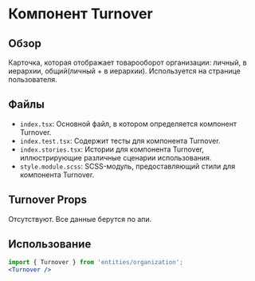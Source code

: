 # Компонент Turnover

## Обзор
Карточка, которая отображает товарооборот организации: личный, в иерархии, общий(личный + в иерархии). Используется на странице пользователя.

## Файлы
- `index.tsx`: Основной файл, в котором определяется компонент Turnover.
- `index.test.tsx`: Содержит тесты для компонента Turnover.
- `index.stories.tsx`: Истории для компонента Turnover, иллюстрирующие различные сценарии использования.
- `style.module.scss`: SCSS-модуль, предоставляющий стили для компонента Turnover.

## Turnover Props
Отсутствуют. Все данные берутся по апи.

## Использование
```jsx
import { Turnover } from 'entities/organization';
<Turnover />
```